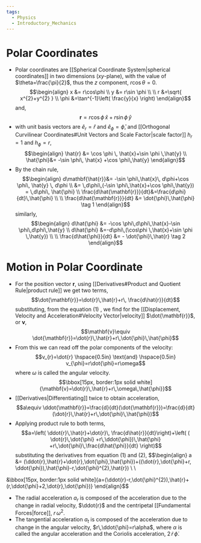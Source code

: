 ```yaml
---
tags:
  - Physics
  - Introductory_Mechanics
---
```

# Polar Coordinates 
- Polar coordinates are [[Spherical Coordinate System|spherical coordinates]] in two dimensions ($xy$-plane), with the value of $\theta=\frac{\pi}{2}$, thus the $z$ component, $r\cos\theta=0$. $$\begin{align}
x &= r\cos\phi \\
y &= r\sin \phi \\ \\
r &=\sqrt{ x^{2}+y^{2} } \\
\phi &=\tan^{-1}\left( \frac{y}{x} \right)
\end{align}$$and,$$\mathbf{r}=r\cos \phi\,\hat{x}+r\sin \phi \, \hat{y}$$
- with unit basis vectors are $\hat{e}_{r}=\hat{r}$ and $\hat{e}_{\phi}=\hat{\phi}$, and [[Orthogonal Curvilinear Coordinates#Unit Vectors and Scale Factor|scale factor]] $h_{r}=1$ and $h_{\phi}=r$,$$\begin{align}
\hat{r} &= \cos \phi \, \hat{x}+\sin \phi \,\hat{y} \\
\hat{\phi}&= -\sin \phi\, \hat{x} +\cos \phi\,\hat{y}
\end{align}$$
- By the chain rule, $$\begin{align}
d\mathbf{\hat{r}}&= -\sin \phi\,\hat{x}\, d\phi+\cos \phi\, \hat{y} \, d\phi \\ &= \,d\phi\,(-\sin \phi\,\hat{x}+\cos \phi\,\hat{y}) = \,d\phi\, \hat{\phi} \\
\frac{d\hat{\mathbf{r}}}{dt}&=\frac{d\phi}{dt}\,\hat{\phi} \\ \\
\frac{d\hat{\mathbf{r}}}{dt} &= \dot{\phi}\,\hat{\phi} \tag 1
\end{align}$$similarly,$$\begin{align}
d\hat{\phi} &= -\cos \phi\,d\phi\,\hat{x}-\sin \phi\,d\phi\,\hat{y} \\
d\hat{\phi} &=-d\phi\,(\cos\phi \,\hat{x}+\sin \phi \,\hat{y}) \\ \\
\frac{d\hat{\phi}}{dt} &= - \dot{\phi}\,\hat{r} \tag 2
\end{align}$$
# Motion in Polar Coordinate 
 - For the position vector $\mathbf{r}$, using [[Derivatives#Product and Quotient Rule|product rule]] we get two terms,$$\dot{\mathbf{r}}=\dot{r}\,\hat{r}+r\, \frac{d\hat{r}}{dt}$$substituting, from the equation $(1)$ , we find for the [[Displacement, Velocity and Acceleration#Velocity Vector|velocity]] $\dot{\mathbf{r}}$, or $\mathbf{v}$,$$\mathbf{v}\equiv \dot{\mathbf{r}}=\dot{r}\,\hat{r}+r\,\dot{\phi}\,\hat{\phi}$$
 - From this we can read off the polar components of the velocity:$$v_{r}=\dot{r} \hspace{0.5in} \text{and} \hspace{0.5in} v_{\phi}=r\dot{\phi}=r\omega$$where $\omega$ is called the angular velocity.$$\bbox[15px, border:1px solid white]{\mathbf{v}=\dot{r}\,\hat{r}+r\,\omega\,\hat{\phi}}$$
 - [[Derivatives|Differentiating]] twice to obtain acceleration,$$a\equiv \ddot{\mathbf{r}}=\frac{d}{dt}(\dot{\mathbf{r}})=\frac{d}{dt}(\dot{r}\,\hat{r}+r\,\dot{\phi}\,\hat{\phi})$$
 - Applying product rule to both terms, $$a=\left( \ddot{r}\,\hat{r}+\dot{r}\, \frac{d\hat{r}}{dt}\right)+\left( ( \dot{r}\,\dot{\phi} +r\,\ddot{\phi})\,\hat{\phi} +r\,\dot{\phi}\,\frac{d\hat{\phi}}{dt}  \right)$$substituting the derivatives from equation $(1)$ and $(2)$, $$\begin{align}
a &= (\ddot{r}\,\hat{r}+\dot{r}\,\dot{\phi}\,\hat{\phi})+((\dot{r}\,\dot{\phi}+r\, \ddot{\phi})\,\hat{\phi}-r\,\dot{\phi}^{2}\,\hat{r}) \\ \\

&\bbox[15px, border:1px solid white]{a=(\ddot{r}-r\,\dot{\phi}^{2})\,\hat{r}+(r\,\ddot{\phi}+2\,\dot{r}\,\dot{\phi})}
\end{align}$$
- The radial acceleration $a_{r}$ is composed of the acceleration due to the change in radial velocity, $\ddot{r}$ and the centripetal [[Fundamental Forces|force]], $r\,\omega^{2}$.
- The tangential acceleration $a_{t}$ is composed of the acceleration due to change in the angular velocity, $r\,\ddot{\phi}=r\alpha$, where $\alpha$ is called the angular acceleration and the Coriolis acceleration, $2\,\dot{r}\,\dot{\phi}$. 
